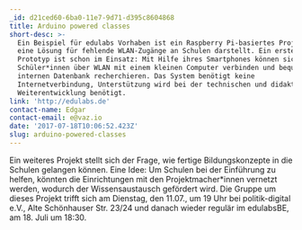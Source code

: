 ```yaml
---
_id: d21ced60-6ba0-11e7-9d71-d395c8604868
title: Arduino powered classes
short-desc: >-
  Ein Beispiel für edulabs Vorhaben ist ein Raspberry Pi-basiertes Projekt, das
  eine Lösung für fehlende WLAN-Zugänge an Schulen darstellt. Ein erster
  Prototyp ist schon im Einsatz: Mit Hilfe ihres Smartphones können sich die
  Schüler*innen über WLAN mit einem kleinen Computer verbinden und bequem in der
  internen Datenbank recherchieren. Das System benötigt keine
  Internetverbindung, Unterstützung wird bei der technischen und didaktischen
  Weiterentwicklung benötigt.
link: 'http://edulabs.de'
contact-name: Edgar
contact-email: e@vaz.io
date: '2017-07-18T10:06:52.423Z'
slug: arduino-powered-classes
---
```

Ein weiteres Projekt stellt sich der Frage, wie fertige Bildungskonzepte in die Schulen gelangen können. Eine Idee: Um Schulen bei der Einführung zu helfen, könnten die Einrichtungen mit den Projektmacher*innen vernetzt werden, wodurch der Wissensaustausch gefördert wird. Die Gruppe um dieses Projekt trifft sich am Dienstag, den 11.07., um 19 Uhr bei politik-digital e.V., Alte Schönhauser Str. 23/24 und danach wieder regulär im edulabsBE, am 18. Juli um 18:30.
